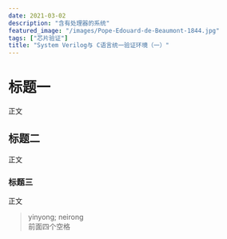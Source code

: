 ```yaml
---
date: 2021-03-02
description: "含有处理器的系统"
featured_image: "/images/Pope-Edouard-de-Beaumont-1844.jpg"
tags: ["芯片验证"]
title: "System Verilog与 C语言统一验证环境（一）"
---
```


# 标题一

正文

## 标题二

正文

### 标题三

正文
>  yinyong;
>  neirong  
>      前面四个空格

